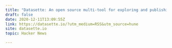 ```yaml
---
title: "Datasette: An open source multi-tool for exploring and publishing data"
draft: false
date: 2020-12-11T13:09:55Z
link: https://datasette.io/?utm_medium=RSS&utm_source=hune
site: datasette.io
topic: Hacker News  

---
```


